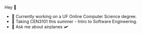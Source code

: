 Hey 👋
- 🔭 Currently working on a UF Online Computer Science degree.
- 🌱 Taking CEN3101 this summer - Intro to Software Engineering.
- 💬 Ask me about airplanes 🛩️


<!--
**buppgard/buppgard** is a ✨ _special_ ✨ repository because its `README.md` (this file) appears on your GitHub profile.

Here are some ideas to get you started:

- 🔭 I’m currently working on ...
- 🌱 I’m currently learning ...
- 👯 I’m looking to collaborate on ...
- 🤔 I’m looking for help with ...
- 💬 Ask me about ...
- 📫 How to reach me: ...
- 😄 Pronouns: ...
- ⚡ Fun fact: ...
-->

